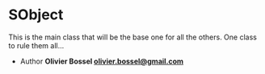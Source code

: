 # SObject
This is the main class that will be the base one for all the others.
One class to rule them all...


- Author **Olivier Bossel <olivier.bossel@gmail.com>**



